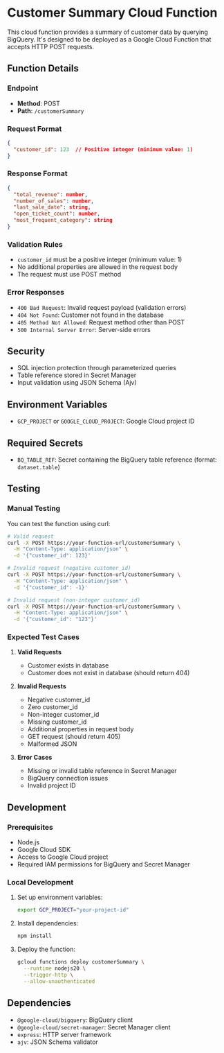 # Customer Summary Cloud Function

This cloud function provides a summary of customer data by querying BigQuery. It's designed to be deployed as a Google Cloud Function that accepts HTTP POST requests.

## Function Details

### Endpoint
- **Method**: POST
- **Path**: `/customerSummary`

### Request Format
```json
{
  "customer_id": 123  // Positive integer (minimum value: 1)
}
```

### Response Format
```json
{
  "total_revenue": number,
  "number_of_sales": number,
  "last_sale_date": string,
  "open_ticket_count": number,
  "most_frequent_category": string
}
```

### Validation Rules
- `customer_id` must be a positive integer (minimum value: 1)
- No additional properties are allowed in the request body
- The request must use POST method

### Error Responses
- `400 Bad Request`: Invalid request payload (validation errors)
- `404 Not Found`: Customer not found in the database
- `405 Method Not Allowed`: Request method other than POST
- `500 Internal Server Error`: Server-side errors

## Security
- SQL injection protection through parameterized queries
- Table reference stored in Secret Manager
- Input validation using JSON Schema (Ajv)

## Environment Variables
- `GCP_PROJECT` or `GOOGLE_CLOUD_PROJECT`: Google Cloud project ID

## Required Secrets
- `BQ_TABLE_REF`: Secret containing the BigQuery table reference (format: `dataset.table`)

## Testing

### Manual Testing
You can test the function using curl:

```bash
# Valid request
curl -X POST https://your-function-url/customerSummary \
  -H "Content-Type: application/json" \
  -d '{"customer_id": 123}'

# Invalid request (negative customer_id)
curl -X POST https://your-function-url/customerSummary \
  -H "Content-Type: application/json" \
  -d '{"customer_id": -1}'

# Invalid request (non-integer customer_id)
curl -X POST https://your-function-url/customerSummary \
  -H "Content-Type: application/json" \
  -d '{"customer_id": "123"}'
```

### Expected Test Cases
1. **Valid Requests**
   - Customer exists in database
   - Customer does not exist in database (should return 404)

2. **Invalid Requests**
   - Negative customer_id
   - Zero customer_id
   - Non-integer customer_id
   - Missing customer_id
   - Additional properties in request body
   - GET request (should return 405)
   - Malformed JSON

3. **Error Cases**
   - Missing or invalid table reference in Secret Manager
   - BigQuery connection issues
   - Invalid project ID

## Development

### Prerequisites
- Node.js
- Google Cloud SDK
- Access to Google Cloud project
- Required IAM permissions for BigQuery and Secret Manager

### Local Development
1. Set up environment variables:
   ```bash
   export GCP_PROJECT="your-project-id"
   ```

2. Install dependencies:
   ```bash
   npm install
   ```

3. Deploy the function:
   ```bash
   gcloud functions deploy customerSummary \
     --runtime nodejs20 \
     --trigger-http \
     --allow-unauthenticated
   ```

## Dependencies
- `@google-cloud/bigquery`: BigQuery client
- `@google-cloud/secret-manager`: Secret Manager client
- `express`: HTTP server framework
- `ajv`: JSON Schema validator 